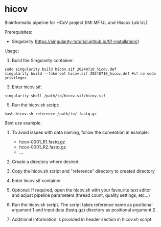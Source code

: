 # hicov
Bioinformatic pipeline for HCoV project (IMI MF UL and Hiscox Lab UL)

Prerequisites:
- Singularity (https://singularity-tutorial.github.io/01-installation/)

Usage:
1. Build the Singularity container:
```
sudo singularity build hicov.sif 20240710_hicov.def
singularity build --fakeroot hicov.sif 20240710_hicov.def #if no sudo privileges
```
3. Enter hicov.sif:
```
singularity shell /path/to/hicov.sif/hicov.sif
```
     
5. Run the hicov.sh script:
```
bash hicov.sh reference /path/to/.fastq.gz
```

Best use example:
1. To avoid issues with data naming, follow the convention in example:
   - hcov-0001_R1.fastq.gz
   - hcov-0001_R2.fastq.gz
   - ...
  
2. Create a directory where desired.
3. Copy the hicov.sh script and "reference" directory to created directory
4. Enter hicov.sif container
5. Optional: If required, open the hicov.sh with your favourite text editor and adjust pipeline parameters (thread count, quality settings, etc...)
6. Run the hicov.sh script. The script takes reference name as positional argument 1 and input data (fastq.gz) directory as positional argument 2.
7. Additional information is provided in header section in hicov.sh script.
   


